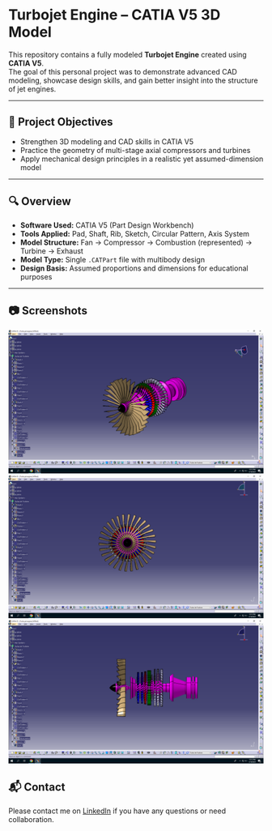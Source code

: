 # Turbojet Engine – CATIA V5 3D Model

This repository contains a fully modeled **Turbojet Engine** created using **CATIA V5**.  
The goal of this personal project was to demonstrate advanced CAD modeling, showcase design skills, and gain better insight into the structure of jet engines.

---

## 📌 Project Objectives

- Strengthen 3D modeling and CAD skills in CATIA V5  
- Practice the geometry of multi-stage axial compressors and turbines  
- Apply mechanical design principles in a realistic yet assumed-dimension model

---

## 🔍 Overview

- **Software Used:** CATIA V5 (Part Design Workbench)  
- **Tools Applied:** Pad, Shaft, Rib, Sketch, Circular Pattern, Axis System  
- **Model Structure:** Fan → Compressor → Combustion (represented) → Turbine → Exhaust  
- **Model Type:** Single `.CATPart` file with multibody design  
- **Design Basis:** Assumed proportions and dimensions for educational purposes

---

## 📷 Screenshots

![Isometric View](https://github.com/prathmeshgondkar/Turbo-Jet-Engine/blob/a3d8fc15915546569bef7153a2959f051b78571d/Isometric%20View.png)
![Front View](https://github.com/prathmeshgondkar/Turbo-Jet-Engine/blob/a3d8fc15915546569bef7153a2959f051b78571d/Front%20View.png)
![Side View](https://github.com/prathmeshgondkar/Turbo-Jet-Engine/blob/a3d8fc15915546569bef7153a2959f051b78571d/Side%20View.png)

## 📬 Contact
Please contact me on [LinkedIn](www.linkedin.com/in/prathmeshgondkar) if you have any questions or need collaboration.
